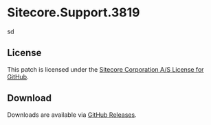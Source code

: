 # Sitecore.Support.3819
sd

## License  
This patch is licensed under the [Sitecore Corporation A/S License for GitHub](https://github.com/sitecoresupport/Sitecore.Support.3819/blob/master/LICENSE).  

## Download  
Downloads are available via [GitHub Releases](https://github.com/sitecoresupport/Sitecore.Support.3819/releases).  
